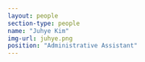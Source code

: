 ```yaml
---
layout: people
section-type: people
name: "Juhye Kim"
img-url: juhye.png
position: "Administrative Assistant"
---
```

